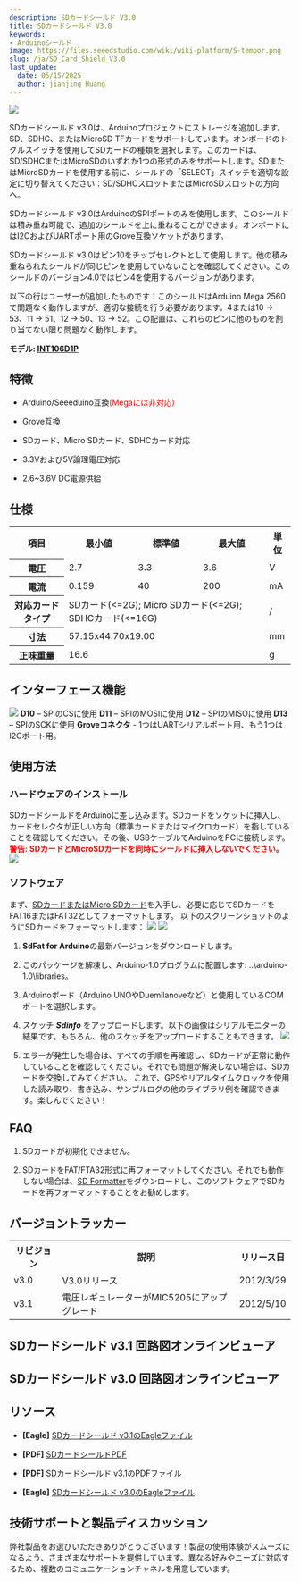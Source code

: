 ```yaml
---
description: SDカードシールド V3.0
title: SDカードシールド V3.0
keywords:
- Arduinoシールド
image: https://files.seeedstudio.com/wiki/wiki-platform/S-tempor.png
slug: /ja/SD_Card_Shield_V3.0
last_update:
  date: 05/15/2025
  author: jianjing Huang
---
```



<!-- ---
name: SDカードシールド V3.0
category: 廃止
bzurl:
oldwikiname: SD_Card_Shield_V3.0
prodimagename:
surveyurl: https://www.research.net/r/SD_Card_Shield_V3-0
sku:   
--- -->
 ![](https://files.seeedstudio.com/wiki/SD_Card_Shield_V3.0/img/SD_card_shield.jpg)

SDカードシールド v3.0は、Arduinoプロジェクトにストレージを追加します。SD、SDHC、またはMicroSD TFカードをサポートしています。オンボードのトグルスイッチを使用してSDカードの種類を選択します。このカードは、SD/SDHCまたはMicroSDのいずれか1つの形式のみをサポートします。SDまたはMicroSDカードを使用する前に、シールドの「SELECT」スイッチを適切な設定に切り替えてください：SD/SDHCスロットまたはMicroSDスロットの方向へ。

SDカードシールド v3.0はArduinoのSPIポートのみを使用します。このシールドは積み重ね可能で、追加のシールドを上に重ねることができます。オンボードにはI2CおよびUARTポート用のGrove互換ソケットがあります。

SDカードシールド v3.0はピン10をチップセレクトとして使用します。他の積み重ねられたシールドが同じピンを使用していないことを確認してください。このシールドのバージョン4.0ではピン4を使用するバージョンがあります。

以下の行はユーザーが追加したものです：このシールドはArduino Mega 2560で問題なく動作しますが、適切な接続を行う必要があります。4または10 -> 53、11 -> 51、12 -> 50、13 -> 52。この配置は、これらのピンに他のものを割り当てない限り問題なく動作します。

**モデル: [INT106D1P](https://www.seeedstudio.com/depot/sd-card-shield-p-492.html?cPath=109)**

## 特徴  

* Arduino/Seeeduino互換<font color="red">(Megaには非対応)</font>

* Grove互換
* SDカード、Micro SDカード、SDHCカード対応
* 3.3Vおよび5V論理電圧対応
* 2.6~3.6V DC電源供給

## 仕様  

<table cellspacing="0" width="100%">
  <tr>
    <th scope="col"> 項目 </th>
    <th scope="col"> 最小値 </th>
    <th scope="col"> 標準値 </th>
    <th scope="col"> 最大値 </th>
    <th scope="col"> 単位 </th>
  </tr>
  <tr>
    <th scope="row"> 電圧 </th>
    <td> 2.7 </td>
    <td> 3.3 </td>
    <td> 3.6 </td>
    <td> V </td>
  </tr>
  <tr>
    <th scope="row"> 電流 </th>
    <td> 0.159 </td>
    <td> 40 </td>
    <td> 200 </td>
    <td> mA </td>
  </tr>
  <tr>
    <th scope="row"> 対応カードタイプ </th>
    <td colspan="3"> SDカード(&lt;=2G); Micro SDカード(&lt;=2G); SDHCカード(&lt;=16G) </td>
    <td> / </td>
  </tr>
  <tr>
    <th scope="row"> 寸法 </th>
    <td colspan="3"> 57.15x44.70x19.00 </td>
    <td> mm </td>
  </tr>
  <tr>
    <th scope="row"> 正味重量 </th>
    <td colspan="3"> 16.6 </td>
    <td> g </td>
  </tr>
</table>

## インターフェース機能  

![](https://files.seeedstudio.com/wiki/SD_Card_Shield_V3.0/img/SD_Card_interface.png)
 **D10** – SPIのCSに使用
 **D11** – SPIのMOSIに使用
 **D12** – SPIのMISOに使用
 **D13** – SPIのSCKに使用
 **Groveコネクタ** - 1つはUARTシリアルポート用、もう1つはI2Cポート用。

## 使用方法  

### ハードウェアのインストール  

SDカードシールドをArduinoに差し込みます。SDカードをソケットに挿入し、カードセレクタが正しい方向（標準カードまたはマイクロカード）を指していることを確認してください。その後、USBケーブルでArduinoをPCに接続します。
 **<font color="red">警告: SDカードとMicroSDカードを同時にシールドに挿入しないでください。</font>**
 ![](https://files.seeedstudio.com/wiki/SD_Card_Shield_V3.0/img/SD_shield_hardware.jpg)

### ソフトウェア  

まず、[SDカードまたはMicro SDカード](https://www.seeedstudio.com/depot/sandisk-microsd%C3%82%E2%84%A2-card-2gb-p-546.html?cPath=178_182)を入手し、必要に応じてSDカードをFAT16またはFAT32としてフォーマットします。
以下のスクリーンショットのようにSDカードをフォーマットします：
 ![](https://files.seeedstudio.com/wiki/SD_Card_Shield_V3.0/img/Format.jpg) ![](https://files.seeedstudio.com/wiki/SD_Card_Shield_V3.0/img/Format2.jpg)

1. **SdFat for Arduino**の最新バージョンをダウンロードします。

2. このパッケージを解凍し、Arduino-1.0プログラムに配置します: ..\arduino-1.0\libraries。

3. Arduinoボード（Arduino UNOやDuemilanoveなど）と使用しているCOMポートを選択します。

4. スケッチ _**Sdinfo**_ をアップロードします。以下の画像はシリアルモニターの結果です。もちろん、他のスケッチをアップロードすることもできます。
![](https://files.seeedstudio.com/wiki/SD_Card_Shield_V3.0/img/SD_card_software.jpg)
5. エラーが発生した場合は、すべての手順を再確認し、SDカードが正常に動作していることを確認してください。それでも問題が解決しない場合は、SDカードを交換してみてください。
これで、GPSやリアルタイムクロックを使用した読み取り、書き込み、サンプルログの他のライブラリ例を確認できます。楽しんでください！

## FAQ  

1. SDカードが初期化できません。

2. SDカードをFAT/FTA32形式に再フォーマットしてください。それでも動作しない場合は、[SD Formatter](https://www.sdcard.org/downloads/formatter_3/)をダウンロードし、このソフトウェアでSDカードを再フォーマットすることをお勧めします。

## バージョントラッカー  

<table cellspacing="0" width="85%">
  <tr>
    <th scope="col"> リビジョン </th>
    <th scope="col"> 説明 </th>
    <th scope="col"> リリース日 </th>
  </tr>
  <tr>
    <td> v3.0 </td>
    <td> V3.0リリース </td>
    <td> 2012/3/29 </td>
  </tr>
  <tr>
    <td> v3.1 </td>
    <td> 電圧レギュレーターがMIC5205にアップグレード </td>
    <td> 2012/5/10 </td>
  </tr>
</table>

## SDカードシールド v3.1 回路図オンラインビューア

<div className="altium-ecad-viewer" data-project-src="https://files.seeedstudio.com/wiki/SD_Card_Shield_V3.0/res/Eagle_file_for_SD_card_shiled.zip" style={{borderRadius: '0px 0px 4px 4px', height: 500, borderStyle: 'solid', borderWidth: 1, borderColor: 'rgb(241, 241, 241)', overflow: 'hidden', maxWidth: 1280, maxHeight: 700, boxSizing: 'border-box'}}>
</div>

## SDカードシールド v3.0 回路図オンラインビューア

<div className="altium-ecad-viewer" data-project-src="https://wiki.seeedstudio.com/ja/images/0/09/Eagle_file_of_SD_Card_Shield_v3.0.ZIP" style={{borderRadius: '0px 0px 4px 4px', height: 500, borderStyle: 'solid', borderWidth: 1, borderColor: 'rgb(241, 241, 241)', overflow: 'hidden', maxWidth: 1280, maxHeight: 700, boxSizing: 'border-box'}}>
</div>

## リソース  

* **[Eagle]**  [SDカードシールド v3.1のEagleファイル](https://files.seeedstudio.com/wiki/SD_Card_Shield_V3.0/res/Eagle_file_for_SD_card_shiled.zip)

* **[PDF]** [SDカードシールドPDF](https://files.seeedstudio.com/wiki/SD_Card_Shield_V3.0/res/SD%20Card%20Shield.pdf)

* **[PDF]**   [SDカードシールド v3.1のPDFファイル](https://files.seeedstudio.com/wiki/SD_Card_Shield_V3.0/res/SD_Card_Shield.pdf)

* **[Eagle]**   [SDカードシールド v3.0のEagleファイル](https://wiki.seeedstudio.com/ja/images/0/09/Eagle_file_of_SD_Card_Shield_v3.0.ZIP).

## 技術サポートと製品ディスカッション

弊社製品をお選びいただきありがとうございます！製品の使用体験がスムーズになるよう、さまざまなサポートを提供しています。異なる好みやニーズに対応するため、複数のコミュニケーションチャネルを用意しています。

<div class="button_tech_support_container">
<a href="https://forum.seeedstudio.com/" class="button_forum"></a> 
<a href="https://www.seeedstudio.com/contacts" class="button_email"></a>
</div>

<div class="button_tech_support_container">
<a href="https://discord.gg/eWkprNDMU7" class="button_discord"></a> 
<a href="https://github.com/Seeed-Studio/wiki-documents/discussions/69" class="button_discussion"></a>
</div>